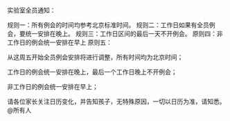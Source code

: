 实验室全员通知：

规则一：所有例会的时间均参考北京标准时间。
规则二：工作日如果有全员例会，要统一安排在晚上。
规则三：工作日区间的最后一天不开例会。
原则四：非工作日的例会统一安排在早上
原则五：



从这周五开始全员例会安排将进行调整，所有时间均为北京时间；

工作日的例会统一安排在晚上，最后一个工作日晚上不开例会；

非工作日的例会统一安排在早上；

请各位家长关注日历变化，并告知孩子，无特殊原因，一切以日历为准，请知悉。@所有人 

